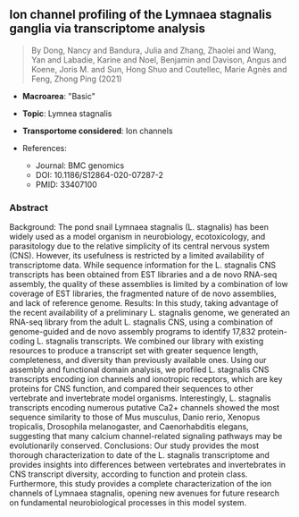 ## Ion channel profiling of the Lymnaea stagnalis ganglia via transcriptome analysis

> By Dong, Nancy and Bandura, Julia and Zhang, Zhaolei and Wang, Yan and Labadie, Karine and Noel, Benjamin and Davison, Angus and Koene, Joris M. and Sun, Hong Shuo and Coutellec, Marie Agnès and Feng, Zhong Ping (2021)

- **Macroarea**: "Basic"
- **Topic**: Lymnea stagnalis
- **Transportome considered**: Ion channels

- References:
  - Journal: BMC genomics
  - DOI: 10.1186/S12864-020-07287-2
  - PMID: 33407100

### Abstract

Background: The pond snail Lymnaea stagnalis (L. stagnalis) has been widely used as a model organism in neurobiology, ecotoxicology, and parasitology due to the relative simplicity of its central nervous system (CNS). However, its usefulness is restricted by a limited availability of transcriptome data. While sequence information for the L. stagnalis CNS transcripts has been obtained from EST libraries and a de novo RNA-seq assembly, the quality of these assemblies is limited by a combination of low coverage of EST libraries, the fragmented nature of de novo assemblies, and lack of reference genome. Results: In this study, taking advantage of the recent availability of a preliminary L. stagnalis genome, we generated an RNA-seq library from the adult L. stagnalis CNS, using a combination of genome-guided and de novo assembly programs to identify 17,832 protein-coding L. stagnalis transcripts. We combined our library with existing resources to produce a transcript set with greater sequence length, completeness, and diversity than previously available ones. Using our assembly and functional domain analysis, we profiled L. stagnalis CNS transcripts encoding ion channels and ionotropic receptors, which are key proteins for CNS function, and compared their sequences to other vertebrate and invertebrate model organisms. Interestingly, L. stagnalis transcripts encoding numerous putative Ca2+ channels showed the most sequence similarity to those of Mus musculus, Danio rerio, Xenopus tropicalis, Drosophila melanogaster, and Caenorhabditis elegans, suggesting that many calcium channel-related signaling pathways may be evolutionarily conserved. Conclusions: Our study provides the most thorough characterization to date of the L. stagnalis transcriptome and provides insights into differences between vertebrates and invertebrates in CNS transcript diversity, according to function and protein class. Furthermore, this study provides a complete characterization of the ion channels of Lymnaea stagnalis, opening new avenues for future research on fundamental neurobiological processes in this model system.
